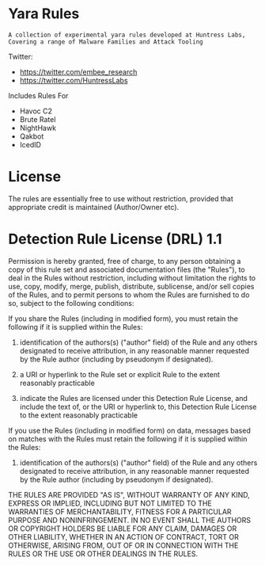 # Yara Rules

`A collection of experimental yara rules developed at Huntress Labs, Covering a range of Malware Families and Attack Tooling`

Twitter: 
- https://twitter.com/embee_research
- https://twitter.com/HuntressLabs

Includes Rules For
- Havoc C2
- Brute Ratel
- NightHawk
- Qakbot
- IcedID

# License

The rules are essentially free to use without restriction, provided that appropriate credit is maintained (Author/Owner etc). 

# Detection Rule License (DRL) 1.1

Permission is hereby granted, free of charge, to any person obtaining a copy of this rule set and associated documentation files (the "Rules"), to deal in the Rules without restriction, including without limitation the rights to use, copy, modify, merge, publish, distribute, sublicense, and/or sell copies of the Rules, and to permit persons to whom the Rules are furnished to do so, subject to the following conditions:

If you share the Rules (including in modified form), you must retain the following if it is supplied within the Rules:

1. identification of the authors(s) ("author" field) of the Rule and any others designated to receive attribution, in any reasonable manner requested by the Rule author (including by pseudonym if designated).

2. a URI or hyperlink to the Rule set or explicit Rule to the extent reasonably practicable

3. indicate the Rules are licensed under this Detection Rule License, and include the text of, or the URI or hyperlink to, this Detection Rule License to the extent reasonably practicable

If you use the Rules (including in modified form) on data, messages based on matches with the Rules must retain the following if it is supplied within the Rules:

1. identification of the authors(s) ("author" field) of the Rule and any others designated to receive attribution, in any reasonable manner requested by the Rule author (including by pseudonym if designated).

THE RULES ARE PROVIDED "AS IS", WITHOUT WARRANTY OF ANY KIND, EXPRESS OR IMPLIED, INCLUDING BUT NOT LIMITED TO THE WARRANTIES OF MERCHANTABILITY, FITNESS FOR A PARTICULAR PURPOSE AND NONINFRINGEMENT. IN NO EVENT SHALL THE AUTHORS OR COPYRIGHT HOLDERS BE LIABLE FOR ANY CLAIM, DAMAGES OR OTHER LIABILITY, WHETHER IN AN ACTION OF CONTRACT, TORT OR OTHERWISE, ARISING FROM, OUT OF OR IN CONNECTION WITH THE RULES OR THE USE OR OTHER DEALINGS IN THE RULES.
